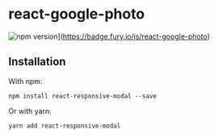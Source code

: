 # react-google-photo

![npm version](https://badge.fury.io/js/react-google-photo.svg)](https://badge.fury.io/js/react-google-photo)

## Installation

With npm:
```
npm install react-responsive-modal --save
```

Or with yarn:
```
yarn add react-responsive-modal
```
